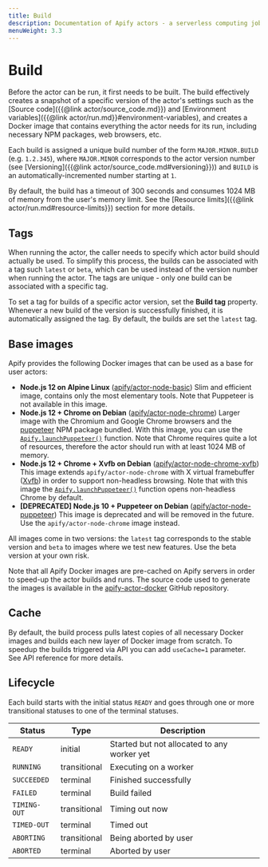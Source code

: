 ```yaml
---
title: Build
description: Documentation of Apify actors - a serverless computing jobs that enable execution of long-running web scraping and automation tasks in the cloud.
menuWeight: 3.3
---
```


# [](#build)Build

Before the actor can be run, it first needs to be built. The build effectively creates a snapshot of a specific version of the actor's settings such as the [Source code]({{@link actor/source_code.md}}) and [Environment variables]({{@link actor/run.md}}#environment-variables), and creates a Docker image that contains everything the actor needs for its run, including necessary NPM packages, web browsers, etc.

Each build is assigned a unique build number of the form `MAJOR.MINOR.BUILD` (e.g. `1.2.345`), where `MAJOR.MINOR` corresponds to the actor version number (see [Versioning]({{@link actor/source_code.md#versioning}})) and `BUILD` is an automatically-incremented number starting at `1`.

By default, the build has a timeout of 300 seconds and consumes 1024 MB of memory from the user's memory limit. See the [Resource limits]({{@link actor/run.md#resource-limits}}) section for more details.

## [](#tags)Tags

When running the actor, the caller needs to specify which actor build should actually be used. To simplify this process, the builds can be associated with a tag such `latest` or `beta`, which can be used instead of the version number when running the actor. The tags are unique - only one build can be associated with a specific tag.

To set a tag for builds of a specific actor version, set the **Build tag** property. Whenever a new build of the version is successfully finished, it is automatically assigned the tag. By default, the builds are set the `latest` tag.

## [](#base-images)Base images

Apify provides the following Docker images that can be used as a base for user actors:

*   **Node.js 12 on Alpine Linux** ([apify/actor-node-basic](https://hub.docker.com/r/apify/actor-node-basic/))
    Slim and efficient image, contains only the most elementary tools. Note that Puppeteer is not available in this image.
*   **Node.js 12 + Chrome on Debian** ([apify/actor-node-chrome](https://hub.docker.com/r/apify/actor-node-chrome/))
    Larger image with the Chromium and Google Chrome browsers and the [puppeteer](https://www.npmjs.com/package/puppeteer) NPM package bundled. With this image, you can use the [`Apify.launchPuppeteer()`](https://sdk.apify.com/docs/api/apify#apifylaunchpuppeteeroptions) function. Note that Chrome requires quite a lot of resources, therefore the actor should run with at least 1024 MB of memory.
*   **Node.js 12 + Chrome + Xvfb on Debian** ([apify/actor-node-chrome-xvfb](https://hub.docker.com/r/apify/actor-node-chrome-xvfb/))
    This image extends `apify/actor-node-chrome` with X virtual framebuffer ([Xvfb](https://www.x.org/archive/X11R7.6/doc/man/man1/Xvfb.1.xhtml)) in order to support non-headless browsing. Note that with this image the [`Apify.launchPuppeteer()`](https://sdk.apify.com/docs/api/apify#apifylaunchpuppeteeroptions) function opens non-headless Chrome by default.
*   **[DEPRECATED] Node.js 10 + Puppeteer on Debian** ([apify/actor-node-puppeteer](https://hub.docker.com/r/apify/actor-node-puppeteer/))
    This image is deprecated and will be removed in the future. Use the `apify/actor-node-chrome` image instead.

All images come in two versions: the `latest` tag corresponds to the stable version and `beta` to images where we test new features. Use the beta version at your own risk.

Note that all Apify Docker images are pre-cached on Apify servers in order to speed-up the actor builds and runs. The source code used to generate the images is available in the [apify-actor-docker](https://github.com/apifytech/apify-actor-docker) GitHub repository.

## [](#cache)Cache

By default, the build process pulls latest copies of all necessary Docker images and builds each new layer of Docker image from scratch. To speedup the builds triggered via API you can add `useCache=1` parameter. See API reference for more details.

## [](#lifecycle)Lifecycle

Each build starts with the initial status `READY` and goes through one or more transitional statuses to one of the terminal statuses.

|Status|Type|Description|
|--- |--- |--- |
|`READY`|initial|Started but not allocated to any worker yet|
|`RUNNING`|transitional|Executing on a worker|
|`SUCCEEDED`|terminal|Finished successfully|
|`FAILED`|terminal|Build failed|
|`TIMING-OUT`|transitional|Timing out now|
|`TIMED-OUT`|terminal|Timed out|
|`ABORTING`|transitional|Being aborted by user|
|`ABORTED`|terminal|Aborted by user|

